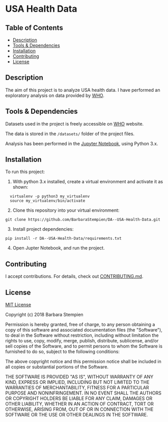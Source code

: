 # USA Health Data

## Table of Contents

* [Description](#description)
* [Tools & Dependencies](#tools)
* [Installation](#installation)
* [Contributing](#contributing)
* [License](#license)

## Description

The aim of this project is to analyze USA health data. I have performed an exploratory analysis on data provided by [WHO](http://www.who.int/gho/en/).

## Tools & Dependencies

Datasets used in the project is freely accessible on [WHO](http://www.who.int/gho/en/) website. 

The data is stored in the `/datasets/` folder of the project files.

Analysis has been performed in the [Jupyter Notebook](http://jupyter.org/), using Python 3.x.  

## Installation

To run this project:
  
1. With python 3.x installed, create a virtual environment and activate it as shown:
  
```shell
  virtualenv -p python3 my_virtualenv
  source my_virtualenv/bin/activate
```
2. Clone this repository into your virtual environment:  

```shell
git clone https://github.com/BarbaraStempien/DA--USA-Health-Data.git
```
3. Install project dependencies:  

```shell
pip install -r DA--USA-Health-Data/requirements.txt
```
  
4. Open Jupter Notebook, and run the project.

## Contributing

I accept contributions. For details, check out [CONTRIBUTING.md](CONTRIBUTING.md).

## License

[MIT License](LICENSE)

Copyright (c) 2018 Barbara Stempien

Permission is hereby granted, free of charge, to any person obtaining a copy of this software and associated documentation files (the "Software"), to deal in the Software without restriction, including without limitation the rights to use, copy, modify, merge, publish, distribute, sublicense, and/or sell copies of the Software, and to permit persons to whom the Software is furnished to do so, subject to the following conditions:

The above copyright notice and this permission notice shall be included in all copies or substantial portions of the Software.

THE SOFTWARE IS PROVIDED "AS IS", WITHOUT WARRANTY OF ANY KIND, EXPRESS OR IMPLIED, INCLUDING BUT NOT LIMITED TO THE WARRANTIES OF MERCHANTABILITY, FITNESS FOR A PARTICULAR PURPOSE AND NONINFRINGEMENT. IN NO EVENT SHALL THE AUTHORS OR COPYRIGHT HOLDERS BE LIABLE FOR ANY CLAIM, DAMAGES OR OTHER LIABILITY, WHETHER IN AN ACTION OF CONTRACT, TORT OR OTHERWISE, ARISING FROM, OUT OF OR IN CONNECTION WITH THE SOFTWARE OR THE USE OR OTHER DEALINGS IN THE SOFTWARE.
